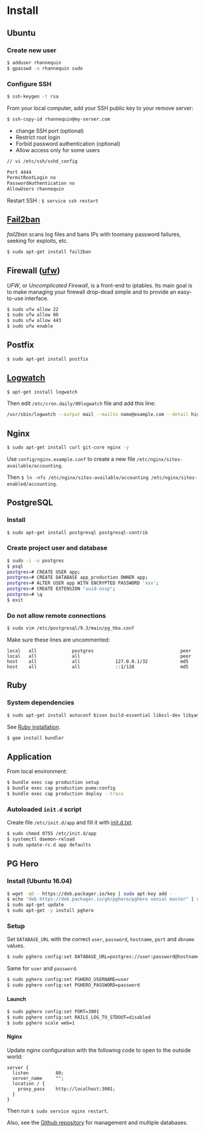 # Install

## Ubuntu

### Create new user

```sh
$ adduser rhannequin
$ gpasswd -a rhannequin sudo
```

### Configure SSH

```sh
$ ssh-keygen -t rsa
```

From your local computer, add your SSH public key to your remove server:

```sh
$ ssh-copy-id rhannequin@my-server.com
```

* change SSH port (optional)
* Restrict root login
* Forbid password authentication (optional)
* Allow access only for some users

```sh
// vi /etc/ssh/sshd_config

Port 4444
PermitRootLogin no
PasswordAuthentication no
AllowUsers rhannequin
```

Restart SSH : `$ service ssh restart`


## [Fail2ban](http://doc.ubuntu-fr.org/fail2ban)

*fail2ban* scans log files and bans IPs with toomany password failures, seeking for exploits, etc.

```sh
$ sudo apt-get install fail2ban
```


## Firewall ([ufw](http://doc.ubuntu-fr.org/ufw))

*UFW*, or *Uncomplicated Firewall*, is a front-end to iptables. Its main goal is to make managing your firewall drop-dead simple and to provide an easy-to-use interface.

```sh
$ sudo ufw allow 22
$ sudo ufw allow 80
$ sudo ufw allow 443
$ sudo ufw enable
```


## Postfix

```sh
$ sudo apt-get install postfix
```


## [Logwatch](http://doc.ubuntu-fr.org/logwatch)

```sh
$ apt-get install logwatch
```

Then edit `/etc/cron.daily/00logwatch` file and add this line:

```sh
/usr/sbin/logwatch --output mail --mailto name@example.com --detail high
```


## Nginx

```sh
$ sudo apt-get install curl git-core nginx -y
```

Use `config/nginx.example.conf` to create a new file `/etc/nginx/sites-available/accounting`.

Then `$ ln -nfs /etc/nginx/sites-available/accounting /etc/nginx/sites-enabled/accounting`.


## PostgreSQL

### Install

```sh
$ sudo apt-get install postgresql postgresql-contrib
```

### Create project user and database

```sh
$ sudo -i -u postgres
$ psql
postgres=# CREATE USER app;
postgres=# CREATE DATABASE app_production OWNER app;
postgres=# ALTER USER app WITH ENCRYPTED PASSWORD 'xxx';
postgres=# CREATE EXTENSION "uuid-ossp";
postgres=# \q
$ exit
```

### Do not allow remote connections

```sh
$ sudo vim /etc/postgresql/9.3/main/pg_hba.conf
```

Make sure these lines are uncommented:

```
local   all             postgres                                peer
local   all             all                                     peer
host    all             all             127.0.0.1/32            md5
host    all             all             ::1/128                 md5
```


## Ruby

### System dependencies

```sh
$ sudo apt-get install autoconf bison build-essential libssl-dev libyaml-dev libreadline6-dev zlib1g-dev libncurses5-dev libffi-dev libgdbm3 libgdbm-dev g++ libsqlite3-dev libpq-dev
```

See [Ruby installation](https://github.com/rhannequin/upgrade-ubuntu#ruby).

```sh
$ gem install bundler
```


## Application

From local environment:

```sh
$ bundle exec cap production setup
$ bundle exec cap production puma:config
$ bundle exec cap production deploy --trace
```

### Autoloaded `init.d` script

Create file `/etc/init.d/app` and fill it with [init.d.txt](https://github.com/rhannequin/funky-starter/blob/master/init.d.txt).

```bash
$ sudo chmod 0755 /etc/init.d/app
$ systemctl daemon-reload
$ sudo update-rc.d app defaults
```


## PG Hero

### Install (Ubuntu 16.04)

```sh
$ wget -qO - https://deb.packager.io/key | sudo apt-key add -
$ echo "deb https://deb.packager.io/gh/pghero/pghero xenial master" | sudo tee /etc/apt/sources.list.d/pghero.list
$ sudo apt-get update
$ sudo apt-get -y install pghero
```

### Setup

Set `DATABASE_URL` with the correct `user`, `password`, `hostname`, `port` and `dbname` values.

```sh
$ sudo pghero config:set DATABASE_URL=postgres://user:password@hostname:port/dbname
```

Same for `user` and `password`.

```sh
$ sudo pghero config:set PGHERO_USERNAME=user
$ sudo pghero config:set PGHERO_PASSWORD=password
```

#### Launch

```sh
$ sudo pghero config:set PORT=3001
$ sudo pghero config:set RAILS_LOG_TO_STDOUT=disabled
$ sudo pghero scale web=1
```

#### Nginx

Update nginx configuration with the following code to open to the outside world:

```
server {
  listen          80;
  server_name     "";
  location / {
    proxy_pass    http://localhost:3001;
  }
}
```

Then run `$ sudo service nginx restart`.

Also, see the [Github repository](https://github.com/ankane/pghero/blob/master/guides/Linux.md) for management and multiple databases.
